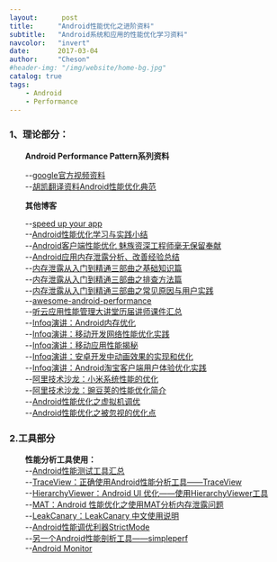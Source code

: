 ```yaml
---
layout:      post
title:      "Android性能优化之进阶资料"
subtitle:   "Android系统和应用的性能优化学习资料"
navcolor:   "invert"
date:       2017-03-04
author:     "Cheson"
#header-img: "/img/website/home-bg.jpg"
catalog: true
tags:
    - Android
    - Performance
---
```



### 1、理论部分：

&emsp;&emsp;**Android Performance Pattern系列资料**

&emsp;&emsp;--[google官方视频资料](https://www.youtube.com/playlist?list=PLWz5rJ2EKKc9CBxr3BVjPTPoDPLdPIFCE)    
&emsp;&emsp;--[胡凯翻译资料Android性能优化典范](http://hukai.me/blog/archives/)    

&emsp;&emsp;**其他博客**

&emsp;&emsp;--[speed up your app](http://blog.udinic.com/2015/09/15/speed-up-your-app)    
&emsp;&emsp;--[Android性能优化学习与实践小结](https://zhuanlan.zhihu.com/p/23664598)    
&emsp;&emsp;--[Android客户端性能优化 魅族资深工程师毫无保留奉献](http://blog.tingyun.com/web/article/detail/155#rd)     
&emsp;&emsp;--[Android应用内存泄露分析、改善经验总结](https://zhuanlan.zhihu.com/p/20831913?refer=zmywly8866)    
&emsp;&emsp;--[内存泄露从入门到精通三部曲之基础知识篇](http://bugly.qq.com/bbs/forum.php?mod=viewthread&tid=21&extra=page%3D4)    
&emsp;&emsp;--[内存泄露从入门到精通三部曲之排查方法篇](http://bugly.qq.com/bbs/forum.php?mod=viewthread&tid=62&extra=page%3D5)    
&emsp;&emsp;--[内存泄露从入门到精通三部曲之常见原因与用户实践](http://bugly.qq.com/bbs/forum.php?mod=viewthread&tid=125&highlight=%E5%86%85%E5%AD%98%E6%B3%84%E9%9C%B2)    
&emsp;&emsp;--[awesome-android-performance](https://github.com/Juude/awesome-android-performance)      
&emsp;&emsp;--[听云应用性能管理大讲堂历届讲师课件汇总](http://blog.tingyun.com/web/article/detail/515)      
&emsp;&emsp;--[Infoq演讲：Android内存优化](http://www.infoq.com/cn/presentations/android-memory-optimization)       
&emsp;&emsp;--[Infoq演讲：移动开发网络性能优化实践](http://www.infoq.com/cn/presentations/performance-optimization-of-mobile-development-network)    
&emsp;&emsp;--[Infoq演讲：移动应用性能揭秘](http://www.infoq.com/cn/presentations/expose-mobile-application-performance)    
&emsp;&emsp;--[Infoq演讲：安卓开发中动画效果的实现和优化](http://www.infoq.com/cn/presentations/realization-and-optimization-of-animation-effects-in-android-development)    
&emsp;&emsp;--[Infoq演讲：Android淘宝客户端用户体验优化实践](http://www.infoq.com/cn/presentations/android-taobao-clients-user-experience-practice)    
&emsp;&emsp;--[阿里技术沙龙：小米系统性能的优化](http://club.alibabatech.org/resource_detail.htm?topicId=162)    
&emsp;&emsp;--[阿里技术沙龙：豌豆荚的性能优化简介](http://club.alibabatech.org/resource_detail.htm?topicId=126)    
&emsp;&emsp;--[Android性能优化之虚拟机调优](https://zhuanlan.zhihu.com/p/24534940)    
&emsp;&emsp;--[Android性能优化之被忽视的优化点](https://zhuanlan.zhihu.com/p/24890330)    
    

### 2.工具部分

&emsp;&emsp;**性能分析工具使用：**  
&emsp;&emsp;--[Android性能测试工具汇总](http://www.jianshu.com/p/dab8324c5500)  
&emsp;&emsp;--[TraceView：正确使用Android性能分析工具——TraceView](http://bxbxbai.github.io/2014/10/25/use-trace-view/)  
&emsp;&emsp;--[HierarchyViewer：Android UI 优化——使用HierarchyViewer工具](http://blog.csdn.net/xyz_lmn/article/details/14222975)  
&emsp;&emsp;--[MAT：Android 性能优化之使用MAT分析内存泄露问题](http://blog.csdn.net/xiaanming/article/details/42396507)  
&emsp;&emsp;--[LeakCanary：LeakCanary 中文使用说明](http://blog.csdn.net/xiaanming/article/details/42396507)  
&emsp;&emsp;--[Android性能调优利器StrictMode](https://zhuanlan.zhihu.com/p/25151453)  
&emsp;&emsp;--[另一个Android性能剖析工具——simpleperf](https://zhuanlan.zhihu.com/p/25277481)  
&emsp;&emsp;--[Android Monitor](https://developer.android.com/studio/profile/android-monitor.html)  
